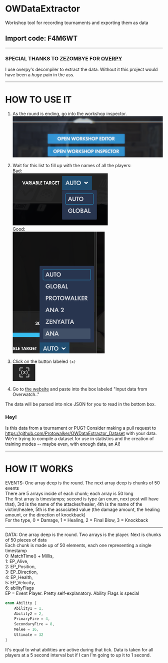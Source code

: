 # OWDataExtractor
Workshop tool for recording tournaments and exporting them as data

## Import code: F4M6WT

-------

### SPECIAL THANKS TO ZEZOMBYE FOR [OVERPY](https://github.com/Zezombye/overpy)  
I use overpy's decompiler to extract the data. Without it this project would have been a *huge* pain in the ass.

-------

# HOW TO USE IT

1. As the round is ending, go into the workshop inspector.  
![inspector](docs/images/inspector.png)  

2. Wait for this list to fill up with the names of all the players:  
Bad:  
![list_not_full](docs/images/list_not_full.png)  
Good:  
![list_not_full](docs/images/list_full.png)  

3. Click on the button labeled `(x)`  
![variable_button](docs/images/variable_button.png)

4. Go to [the website](https://protowalker.github.io/OWDataExtractor) and paste into the box labeled "Input data from Overwatch.."

The data will be parsed into nice JSON for you to read in the bottom box.

### Hey!
Is this data from a tournament or PUG? Consider making a pull request to https://github.com/Protowalker/OWDataExtractor_Dataset with your data. We're trying to compile a dataset for use in statistics and the creation of training modes -- maybe even, with enough data, an AI!

-------------

# HOW IT WORKS


EVENTS: One array deep is the round. The next array deep is chunks of 50 events  
There are 5 arrays inside of each chunk; each array is 50 long  
The first array is timestamps; second is type (an enum, next post will have that), 3rd is the name of the attacker/healer, 4th is the name of the victim/healee, 5th is the associated value (the damage amount, the healing amount, or the direction of knockback)  
For the type, 0 = Damage, 1 = Healing, 2 = Final Blow, 3 = Knockback 

--------

DATA: One array deep is the round. Two arrays is the player. Next is chunks of 50 pieces of data  
Each chunk is made up of 50 elements, each one representing a single timestamp  
0: MatchTime() + Millis,  
1: EP_Alive,  
2: EP_Position,  
3: EP_Direction,  
4: EP_Health,  
5: EP_Velocity,  
6: abilityFlags   
EP = Event Player. Pretty self-explanatory. Ability Flags is special  
```cs
enum Ability {  
    Ability1 = 1,
    Ability2 = 2,
    PrimaryFire = 4,
    SecondaryFire = 8,
    Melee = 16,
    Ultimate = 32
}
```
It's equal to what abilities are active during that tick. Data is taken for all players at a 5 second interval but if I can I'm going to up it to 1 second.

